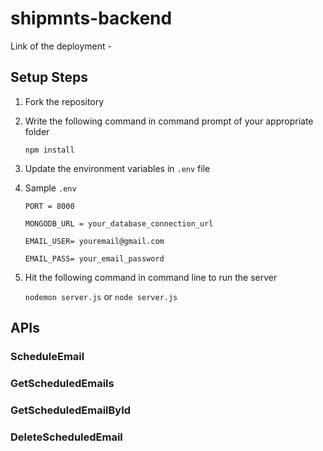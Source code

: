 # shipmnts-backend

Link of the deployment -

## Setup Steps

1. Fork the repository
2. Write the following command in command prompt of your appropriate folder

   `npm install`

3. Update the environment variables in `.env` file
4. Sample `.env`

   `PORT = 8000`

   `MONGODB_URL = your_database_connection_url`

   `EMAIL_USER= youremail@gmail.com`

   `EMAIL_PASS= your_email_password`

5. Hit the following command in command line to run the server

   `nodemon server.js` or `node server.js`

## APIs

### ScheduleEmail

### GetScheduledEmails

### GetScheduledEmailById

### DeleteScheduledEmail
